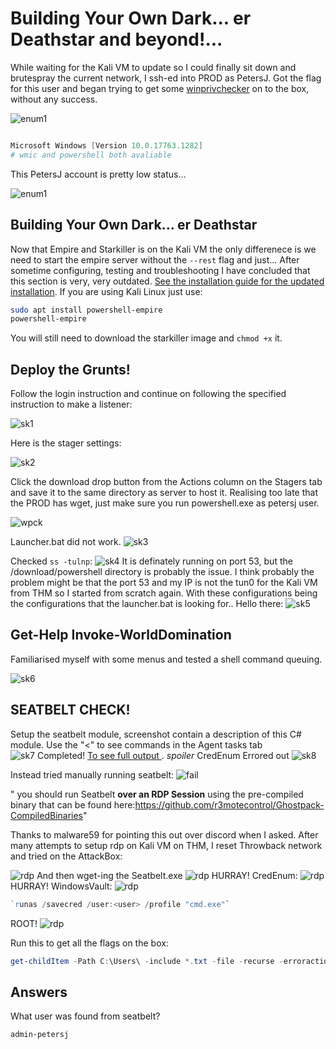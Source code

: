 # Building Your Own Dark... er Deathstar and beyond!...


While waiting for the Kali VM to update so I could finally sit down and brutespray the current network, I ssh-ed into PROD as PetersJ. Got the flag for this user and began trying to get some [winprivchecker](https://github.com/Tib3rius/windowsprivchecker) on to the box, without any success.

![enum1](Screenshots/deathstar-prod-enum1.png)
```powershell

Microsoft Windows [Version 10.0.17763.1282]
# wmic and powershell both avaliable

```

This PetersJ account is pretty low status...

![enum1](Screenshots/deathstar-lowstatus.png)

##  Building Your Own Dark... er Deathstar 

Now that Empire and Starkiller is on the Kali VM the only differenece is we need to start the empire server without the `--rest` flag and just... After sometime configuring, testing and troubleshooting I have concluded that this section is very, very outdated. [See the installation guide for the updated installation](https://bc-security.gitbook.io/empire-wiki/quickstart/installation). If you are using Kali Linux just use:

```bash
sudo apt install powershell-empire
powershell-empire
```

You will still need to download the starkiller image and `chmod +x` it.

##  Deploy the Grunts! 

Follow the login instruction and continue on following the specified instruction to make a listener:

![sk1](Screenshots/ds-fst-listener.png)

Here is the stager settings:

![sk2](Screenshots/ds-stager-fst.png)

Click the download drop button from the Actions column on the Stagers tab and save it to the same directory as server to host it. Realising too late that the PROD has wget, just make sure you run powershell.exe as petersj user. 

![wpck](Screenshots/ds-wpck-transfer.png)


Launcher.bat did not work.
![sk3](Screenshots/sk-unable-to-connect.png)

Checked `ss -tulnp`: 
![sk4](Screenshots/sk-ss-check.png)
It is definately running on port 53, but the /download/powershell directory is probably the issue. I think probably the problem might be that the port 53 and my IP is not the tun0 for the Kali VM from THM so I started from scratch again. With these configurations being the configurations that the launcher.bat is looking for.. Hello there: 
![sk5](Screenshots/sk-agent.png)

## Get-Help Invoke-WorldDomination 

Familiarised myself with some menus and tested a shell command queuing.

![sk6](Screenshots/sk-agent-testcmd.png)

##  SEATBELT CHECK! 

Setup the seatbelt module, screenshot contain a description of this C# module. Use the "<" to see commands in the Agent tasks tab  
![sk7](Screenshots/sk-seatbelt-setup.png)
Completed! [To see full output ](prod-fail-seatbelt.out.md). *spoiler* CredEnum Errored out 
![sk8](Screenshots/sk-seatbelt-completed.png)

Instead tried manually running seatbelt:
![fail](Screenshots/credenum-man-fail.png)

" you should run Seatbelt **over an RDP Session** using the pre-compiled binary that can be found here:https://github.com/r3motecontrol/Ghostpack-CompiledBinaries"

Thanks to malware59 for pointing this out over discord when I asked. After many attempts to setup rdp on Kali VM on THM, I reset Throwback network and tried on the AttackBox:

![rdp](Screenshots/sb-succesfull-rdp.png)
And then wget-ing the Seatbelt.exe
![rdp](Screenshots/sb-rdp-sb-wget.png)
HURRAY! CredEnum:
![rdp](Screenshots/sb-rdp-sb-credenum-success.png)
HURRAY! WindowsVault:
![rdp](Screenshots/sb-windows-vault-success.png)
```powershell
`runas /savecred /user:<user> /profile "cmd.exe"`
```
ROOT!
![rdp](Screenshots/prod-root.png)

Run this to get all the flags on the box:
```powershell
get-childItem -Path C:\Users\ -include *.txt -file -recurse -erroraction silentlycontinue
```

## Answers
What user was found from seatbelt?
```{toggle}
admin-petersj
```

